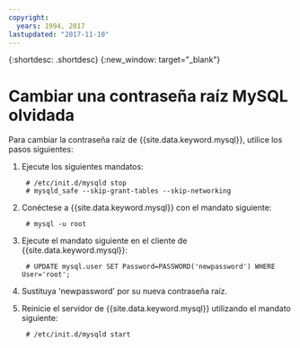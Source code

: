 ```yaml
---
copyright:
  years: 1994, 2017
lastupdated: "2017-11-10"
---
```


{:shortdesc: .shortdesc}
{:new_window: target="_blank"}

# Cambiar una contraseña raíz MySQL olvidada

Para cambiar la contraseña raíz de {{site.data.keyword.mysql}}, utilice los pasos siguientes: 

1. Ejecute los siguientes mandatos:

        # /etc/init.d/mysqld stop
        # mysqld_safe --skip-grant-tables --skip-networking

2. Conéctese a {{site.data.keyword.mysql}} con el mandato siguiente:

        # mysql -u root

3. Ejecute el mandato siguiente en el cliente de {{site.data.keyword.mysql}}:

        # UPDATE mysql.user SET Password=PASSWORD('newpassword') WHERE User='root';

4. Sustituya 'newpassword' por su nueva contraseña raíz.

5. Reinicie el servidor de {{site.data.keyword.mysql}} utilizando el mandato siguiente: 

        # /etc/init.d/mysqld start
